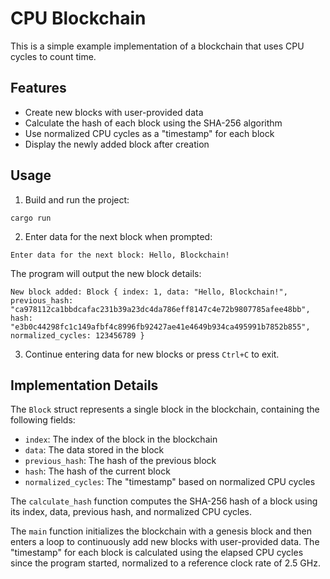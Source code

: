 # CPU Blockchain

This is a simple example implementation of a blockchain that uses CPU cycles to count time. 

## Features

- Create new blocks with user-provided data
- Calculate the hash of each block using the SHA-256 algorithm
- Use normalized CPU cycles as a "timestamp" for each block
- Display the newly added block after creation

## Usage

1. Build and run the project:

```
cargo run
```

2. Enter data for the next block when prompted:

```
Enter data for the next block: Hello, Blockchain!
```

The program will output the new block details:

```
New block added: Block { index: 1, data: "Hello, Blockchain!", previous_hash: "ca978112ca1bbdcafac231b39a23dc4da786eff8147c4e72b9807785afee48bb", hash: "e3b0c44298fc1c149afbf4c8996fb92427ae41e4649b934ca495991b7852b855", normalized_cycles: 123456789 }
```

3. Continue entering data for new blocks or press `Ctrl+C` to exit.

## Implementation Details

The `Block` struct represents a single block in the blockchain, containing the following fields:

- `index`: The index of the block in the blockchain
- `data`: The data stored in the block
- `previous_hash`: The hash of the previous block
- `hash`: The hash of the current block
- `normalized_cycles`: The "timestamp" based on normalized CPU cycles

The `calculate_hash` function computes the SHA-256 hash of a block using its index, data, previous hash, and normalized CPU cycles.

The `main` function initializes the blockchain with a genesis block and then enters a loop to continuously add new blocks with user-provided data. The "timestamp" for each block is calculated using the elapsed CPU cycles since the program started, normalized to a reference clock rate of 2.5 GHz.